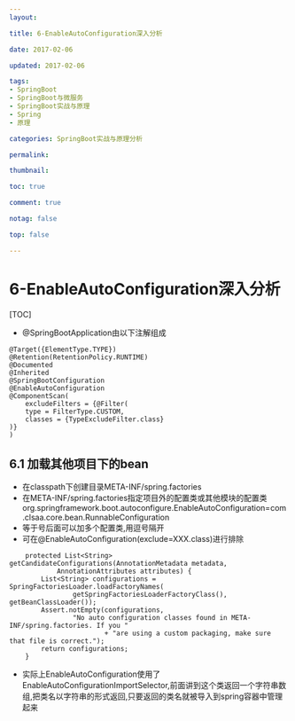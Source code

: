 ```yaml
---
layout:

title: 6-EnableAutoConfiguration深入分析

date: 2017-02-06

updated: 2017-02-06

tags:
- SpringBoot
- SpringBoot与微服务
- SpringBoot实战与原理
- Spring
- 原理

categories: SpringBoot实战与原理分析

permalink:

thumbnail:

toc: true

comment: true

notag: false

top: false

---
```



# 6-EnableAutoConfiguration深入分析

[TOC]

- @SpringBootApplication由以下注解组成

```
@Target({ElementType.TYPE})
@Retention(RetentionPolicy.RUNTIME)
@Documented
@Inherited
@SpringBootConfiguration
@EnableAutoConfiguration
@ComponentScan(
    excludeFilters = {@Filter(
    type = FilterType.CUSTOM,
    classes = {TypeExcludeFilter.class}
)}
)
```

## 6.1 加载其他项目下的bean

- 在classpath下创建目录META-INF/spring.factories
- 在META-INF/spring.factories指定项目外的配置类或其他模块的配置类org.springframework.boot.autoconfigure.EnableAutoConfiguration=com.clsaa.core.bean.RunnableConfiguration
- 等于号后面可以加多个配置类,用逗号隔开
- 可在@EnableAutoConfiguration(exclude=XXX.class)进行排除

```
	protected List<String> getCandidateConfigurations(AnnotationMetadata metadata,
			AnnotationAttributes attributes) {
		List<String> configurations = SpringFactoriesLoader.loadFactoryNames(
				getSpringFactoriesLoaderFactoryClass(), getBeanClassLoader());
		Assert.notEmpty(configurations,
				"No auto configuration classes found in META-INF/spring.factories. If you "
						+ "are using a custom packaging, make sure that file is correct.");
		return configurations;
	}
```

- 实际上EnableAutoConfiguration使用了EnableAutoConfigurationImportSelector,前面讲到这个类返回一个字符串数组,把类名以字符串的形式返回,只要返回的类名就被导入到spring容器中管理起来